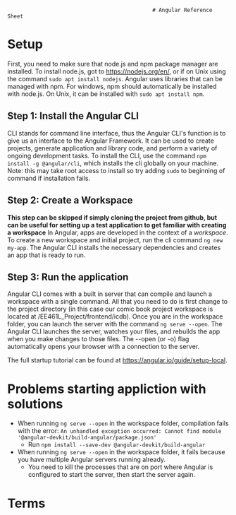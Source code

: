                                                  # Angular Reference Sheet
# Setup
First, you need to make sure that node.js and npm package manager are installed. To install node.js, got to https://nodejs.org/en/, or if on Unix using the command `sudo apt install nodejs`. Angular uses libraries that can be managed with npm. For windows, npm should automatically be installed with node.js. On Unix, it can be installed with `sudo apt install npm`.

## Step 1: Install the Angular CLI
CLI stands for command line interface, thus the Angular CLI's function is to give us an interface to the Angular Framework. It can be used to create projects, generate application and library code, and perform a variety of ongoing development tasks. To install the CLI, use the command `npm install -g @angular/cli`, which installs the cli globally on your machine. Note: this may take root access to install so try adding `sudo` to beginning of command if installation fails.

## Step 2: Create a Workspace
**This step can be skipped if simply cloning the project from github, but can be useful for setting up a test application to get familiar with creating a workspace** In Angular, apps are developed in the context of a *workspace*. To create a new workspace and initial project, run the cli command `ng new my-app`. The Angular CLI installs the necessary dependencies and creates an app that is ready to run.

## Step 3: Run the application
Angular CLI comes with a built in server that can compile and launch a workspace with a single command. All that you need to do is first change to the project directory (in this case our comic book project workspace is located at /EE461L_Project/frontend/icdb). Once you are in the workspace folder, you can launch the server with the command `ng serve --open`. The Angular CLI launches the server, watches your files, and rebuilds the app when you make changes to those files. The --open (or -o) flag automatically opens your browser with a connection to the server.

The full startup tutorial can be found at https://angular.io/guide/setup-local.

# Problems starting appliction with solutions
* When running `ng serve --open` in the workspace folder, compilation fails with the error: `An unhandled exception occurred: Cannot find module '@angular-devkit/build-angular/package.json'`
  * Run `npm install --save-dev @angular-devkit/build-angular`
* When running `ng serve --open` in the workspace folder, it fails because you have multiple Angular servers running already.
  * You need to kill the processes that are on port where Angular is configured to start the server, then start the server again.

# Terms
